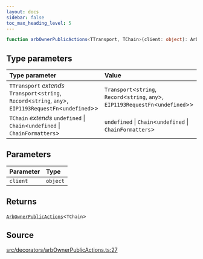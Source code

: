 ```yaml
---
layout: docs
sidebar: false
toc_max_heading_level: 5
---
```


```ts
function arbOwnerPublicActions<TTransport, TChain>(client: object): ArbOwnerPublicActions<TChain>
```

## Type parameters

| Type parameter | Value |
| :------ | :------ |
| `TTransport` *extends* `Transport`\<`string`, `Record`\<`string`, `any`\>, `EIP1193RequestFn`\<`undefined`\>\> | `Transport`\<`string`, `Record`\<`string`, `any`\>, `EIP1193RequestFn`\<`undefined`\>\> |
| `TChain` *extends* `undefined` \| `Chain`\<`undefined` \| `ChainFormatters`\> | `undefined` \| `Chain`\<`undefined` \| `ChainFormatters`\> |

## Parameters

| Parameter | Type |
| :------ | :------ |
| `client` | `object` |

## Returns

[`ArbOwnerPublicActions`](../type-aliases/ArbOwnerPublicActions.md)\<`TChain`\>

## Source

[src/decorators/arbOwnerPublicActions.ts:27](https://github.com/OffchainLabs/arbitrum-orbit-sdk/blob/27c24d61cdc7e62a81af29bd04f39d5a3549ecb3/src/decorators/arbOwnerPublicActions.ts#L27)
